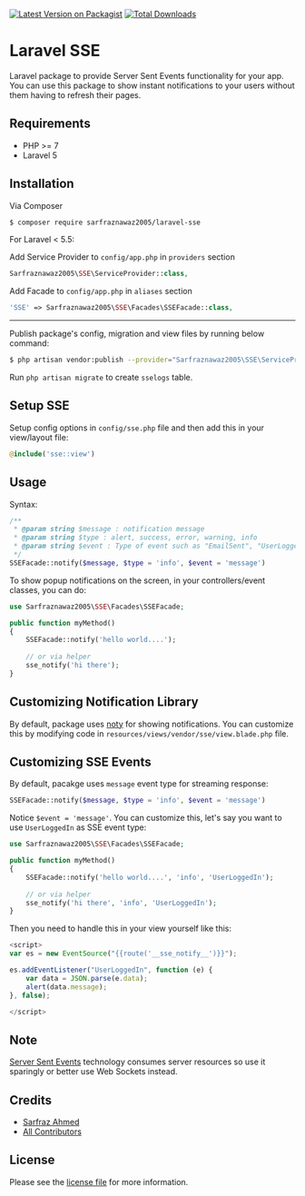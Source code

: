 [![Latest Version on Packagist][ico-version]][link-packagist]
[![Total Downloads][ico-downloads]][link-downloads]

# Laravel SSE

Laravel package to provide Server Sent Events functionality for your app. You can use this package to show instant notifications to your users without them having to refresh their pages.

## Requirements

 - PHP >= 7
 - Laravel 5

## Installation

Via Composer

``` bash
$ composer require sarfraznawaz2005/laravel-sse
```

For Laravel < 5.5:

Add Service Provider to `config/app.php` in `providers` section
```php
Sarfraznawaz2005\SSE\ServiceProvider::class,
```

Add Facade to `config/app.php` in `aliases` section
```php
'SSE' => Sarfraznawaz2005\SSE\Facades\SSEFacade::class,
```


---

Publish package's config, migration and view files by running below command:

```bash
$ php artisan vendor:publish --provider="Sarfraznawaz2005\SSE\ServiceProvider"
```
Run `php artisan migrate` to create `sselogs` table.

## Setup SSE

Setup config options in `config/sse.php` file and then add this in your view/layout file:

```php
@include('sse::view')
```

## Usage

Syntax:
```php
/**
 * @param string $message : notification message
 * @param string $type : alert, success, error, warning, info
 * @param string $event : Type of event such as "EmailSent", "UserLoggedIn", etc
 */
SSEFacade::notify($message, $type = 'info', $event = 'message')
```

To show popup notifications on the screen, in your controllers/event classes, you can  do:

```php
use Sarfraznawaz2005\SSE\Facades\SSEFacade;

public function myMethod()
{
    SSEFacade::notify('hello world....');
    
    // or via helper
    sse_notify('hi there');
}
```

## Customizing Notification Library

By default, package uses [noty](https://github.com/needim/noty) for showing notifications. You can customize this by modifying code in `resources/views/vendor/sse/view.blade.php` file.

## Customizing SSE Events

By default, pacakge uses `message` event type for streaming response:


```php
SSEFacade::notify($message, $type = 'info', $event = 'message')
```

Notice `$event = 'message'`. You can customize this, let's say you want to use `UserLoggedIn` as SSE event type:

```php
use Sarfraznawaz2005\SSE\Facades\SSEFacade;

public function myMethod()
{
    SSEFacade::notify('hello world....', 'info', 'UserLoggedIn');
    
    // or via helper
    sse_notify('hi there', 'info', 'UserLoggedIn');
}
```

Then you need to handle this in your view yourself like this:

```javascript
<script>
var es = new EventSource("{{route('__sse_notify__')}}");

es.addEventListener("UserLoggedIn", function (e) {
    var data = JSON.parse(e.data);
    alert(data.message);
}, false);

</script>
```

## Note

[Server Sent Events](https://en.wikipedia.org/wiki/Server-sent_events) technology  consumes server resources so use it sparingly or better use Web Sockets instead.


## Credits

- [Sarfraz Ahmed][link-author]
- [All Contributors][link-contributors]

## License

Please see the [license file](license.md) for more information.

[ico-version]: https://img.shields.io/packagist/v/sarfraznawaz2005/laravel-sse.svg?style=flat-square
[ico-downloads]: https://img.shields.io/packagist/dt/sarfraznawaz2005/laravel-sse.svg?style=flat-square

[link-packagist]: https://packagist.org/packages/sarfraznawaz2005/laravel-sse
[link-downloads]: https://packagist.org/packages/sarfraznawaz2005/laravel-sse
[link-author]: https://github.com/sarfraznawaz2005
[link-contributors]: https://github.com/sarfraznawaz2005/laravel-sse/graphs/contributors
